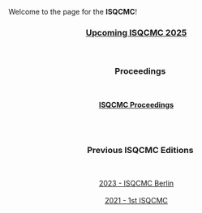 Welcome to the page for the **ISQCMC**!

<h3 align="center"><a href="/2025"><strong>Upcoming ISQCMC 2025</strong></a></h3>
&nbsp;
<h3 align ="center"><strong> &nbsp;&nbsp;&nbsp; Proceedings </strong></h3>
&nbsp;
<p align="center">
  <a href="/Proceedings"><strong> ISQCMC Proceedings </strong></a>
  <br>
</p>
<br>
<br>
<h3 align="center"><strong> &nbsp;&nbsp;&nbsp; Previous ISQCMC Editions </strong></h3>
&nbsp;
<p align="center">
  <a href="/2023">2023 - ISQCMC Berlin</a>
  <br>
  <br>
  <a href="/2021">2021 - 1st ISQCMC</a>
</p>
